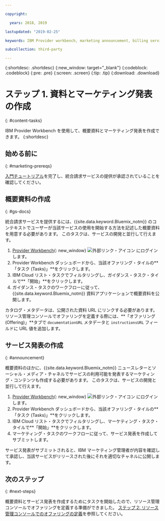 ```yaml
---

copyright:

  years: 2018, 2019

lastupdated: "2019-02-25"

keywords: IBM Provider workbench, marketing announcement, billing service

subcollection: third-party

---
```


{:shortdesc: .shortdesc}
{:new_window: target="_blank"}
{:codeblock: .codeblock}
{:pre: .pre}
{:screen: .screen}
{:tip: .tip}
{:download: .download}

# ステップ 1. 資料とマーケティング発表の作成
{: #content-tasks}

IBM Provider Workbench を使用して、概要資料とマーケティング発表を作成できます。
{:shortdesc}

## 始める前に
{: #marketing-prereqs}

[入門チュートリアル](/docs/third-party?topic=third-party-get-started#get-started)を完了し、統合請求サービスの提供が承認されていることを確認してください。

## 概要資料の作成
{: #gs-docs}

統合請求サービスを提供するには、{{site.data.keyword.Bluemix_notm}} のコンテキストでユーザーが当該サービスの使用を開始する方法を記述した概要資料を用意する必要があります。 このタスクは、サービスの開発と並行して行えます。

1. [Provider Workbench](https://www.ibm.com/marketplace/workbench/){: new_window} ![外部リンク・アイコン](../icons/launch-glyph.svg "外部リンク・アイコン") にログインします。
2. Provider Workbench ダッシュボードから、当該オファリング・タイルの**「タスク (Tasks)」**をクリックします。
3. IBM Cloud リスト・タスクでフィルタリングし、ガイダンス・タスク・タイルで**「開始」**をクリックします。
4. ガイダンス・タスクのワークフローに従って、{{site.data.keyword.Bluemix_notm}} 資料アプリケーションで概要資料を公開します。

カタログ・メタデータは、公開された資料 URL にリンクする必要があります。 リソース管理コンソールでオファリングを定義する際には、**「オファリング (Offering)」**タブで `documentationURL` メタデータと `instructionsURL` フィールドに URL 値を追加します。

## サービス発表の作成
{: #announcement}

概要資料のほかに、{{site.data.keyword.Bluemix_notm}} ニュースレターとソーシャル・メディア・チャネルでサービスの利用可能を発表するマーケティング・コンテンツも作成する必要があります。 このタスクは、サービスの開発と並行して行えます。

1. [Provider Workbench](https://www.ibm.com/marketplace/workbench/){: new_window} ![外部リンク・アイコン](../icons/launch-glyph.svg "外部リンク・アイコン") にログインします。
2. Provider Workbench ダッシュボードから、当該オファリング・タイルの**「タスク (Tasks)」**をクリックします。
3. IBM Cloud リスト・タスクでフィルタリングし、マーケティング・タスク・タイルで**「開始」**をクリックします。
4. マーケティング・タスクのワークフローに従って、サービス発表を作成してサブミットします。

サービス発表がサブミットされると、IBM マーケティング管理者が内容を確認して承認し、当該サービスがリリースされた後にそれを適切なチャネルに公開します。

## 次のステップ
{: #next-steps}

概要資料とサービス発表を作成するためにタスクを開始したので、リソース管理コンソールでオファリングを定義する準備ができました。 [ステップ 2: リソース管理コンソールでのオファリングの定義](/docs/third-party?topic=third-party-step2-define#step2-define)を参照してください。
